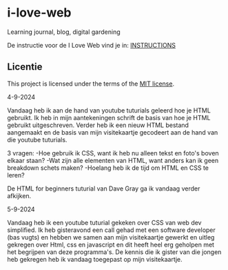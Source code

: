 # i-love-web

Learning journal, blog, digital gardening

De instructie voor de I Love Web vind je in: [INSTRUCTIONS](https://github.com/fdnd-task/i-love-web/blob/main/docs/INSTRUCTIONS.md)


## Licentie

This project is licensed under the terms of the [MIT license](./LICENSE).

4-9-2024

Vandaag heb ik aan de hand van youtube tuturials geleerd hoe je HTML gebruikt. Ik heb in mijn aantekeningen schrift de basis van hoe je HTML gebruikt uitgeschreven. Verder heb ik een nieuw HTML bestand aangemaakt en de basis van mijn visitekaartje gecodeert aan de hand van die youtube tuturials.

3 vragen:
-Hoe gebruik ik CSS, want ik heb nu alleen tekst en foto's boven elkaar staan?
-Wat zijn alle elementen van HTML, want anders kan ik geen breakdown schets maken?
-Hoelang heb ik de tijd om HTML en CSS te leren?

De HTML for beginners tuturial van Dave Gray ga ik vandaag verder afkijken.


5-9-2024

Vandaag heb ik een youtube tuturial gekeken over CSS van web dev simplified.
Ik heb gisteravond een call gehad met een software developer (bas vugts) en hebben we samen aan mijn visitekaartje gewerkt en uitleg gekregen over Html, css en javascript en dit heeft heel erg geholpen met het begrijpen van deze programma's.
De kennis die ik gister van die jongen heb gekregen heb ik vandaag toegepast op mijn visitekaartje.

